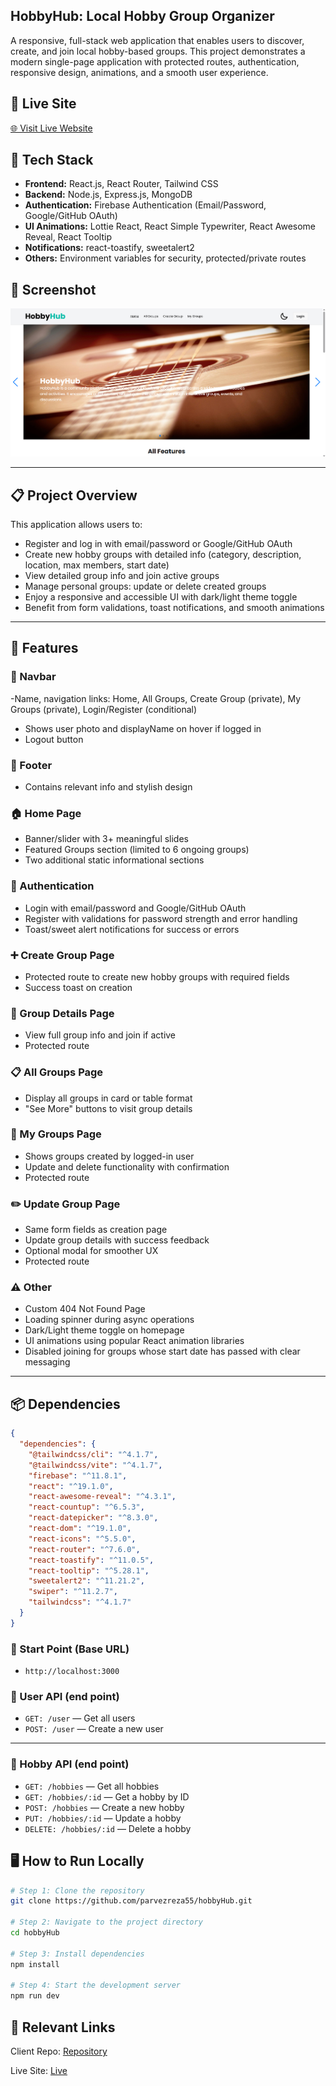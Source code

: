 ## HobbyHub: Local Hobby Group Organizer

A responsive, full-stack web application that enables users to discover, create, and join local hobby-based groups. This project demonstrates a modern single-page application with protected routes, authentication, responsive design, animations, and a smooth user experience.

## 🔗 Live Site

[🌐 Visit Live Website](https://hobby-hub-client-12859.web.app/)

## 🧰 Tech Stack

- **Frontend:** React.js, React Router, Tailwind CSS
- **Backend:** Node.js, Express.js, MongoDB
- **Authentication:** Firebase Authentication (Email/Password, Google/GitHub OAuth)
- **UI Animations:** Lottie React, React Simple Typewriter, React Awesome Reveal, React Tooltip
- **Notifications:** react-toastify, sweetalert2
- **Others:** Environment variables for security, protected/private routes

## 📸 Screenshot

![HobbyHub Screenshot](./src/assets/images/hobby.png)

---

## 📋 Project Overview

This application allows users to:

- Register and log in with email/password or Google/GitHub OAuth
- Create new hobby groups with detailed info (category, description, location, max members, start date)
- View detailed group info and join active groups
- Manage personal groups: update or delete created groups
- Enjoy a responsive and accessible UI with dark/light theme toggle
- Benefit from form validations, toast notifications, and smooth animations

---

## 🚀 Features

### 🧭 Navbar

-Name, navigation links: Home, All Groups, Create Group (private), My Groups (private), Login/Register (conditional)

- Shows user photo and displayName on hover if logged in
- Logout button

### 🦶 Footer

- Contains relevant info and stylish design

### 🏠 Home Page

- Banner/slider with 3+ meaningful slides
- Featured Groups section (limited to 6 ongoing groups)
- Two additional static informational sections

### 🔐 Authentication

- Login with email/password and Google/GitHub OAuth
- Register with validations for password strength and error handling
- Toast/sweet alert notifications for success or errors

### ➕ Create Group Page

- Protected route to create new hobby groups with required fields
- Success toast on creation

### 📄 Group Details Page

- View full group info and join if active
- Protected route

### 📋 All Groups Page

- Display all groups in card or table format
- "See More" buttons to visit group details

### 👤 My Groups Page

- Shows groups created by logged-in user
- Update and delete functionality with confirmation
- Protected route

### ✏️ Update Group Page

- Same form fields as creation page
- Update group details with success feedback
- Optional modal for smoother UX
- Protected route

### ⚠️ Other

- Custom 404 Not Found Page
- Loading spinner during async operations
- Dark/Light theme toggle on homepage
- UI animations using popular React animation libraries
- Disabled joining for groups whose start date has passed with clear messaging

---

## 📦 Dependencies

```json
{
  "dependencies": {
    "@tailwindcss/cli": "^4.1.7",
    "@tailwindcss/vite": "^4.1.7",
    "firebase": "^11.8.1",
    "react": "^19.1.0",
    "react-awesome-reveal": "^4.3.1",
    "react-countup": "^6.5.3",
    "react-datepicker": "^8.3.0",
    "react-dom": "^19.1.0",
    "react-icons": "^5.5.0",
    "react-router": "^7.6.0",
    "react-toastify": "^11.0.5",
    "react-tooltip": "^5.28.1",
    "sweetalert2": "^11.21.2",
    "swiper": "^11.2.7",
    "tailwindcss": "^4.1.7"
  }
}
```

### 🔹 Start Point (Base URL)

- `http://localhost:3000`

### 🧍 User API (end point)

- `GET: /user` — Get all users
- `POST: /user` — Create a new user

---

### 🎨 Hobby API (end point)

- `GET: /hobbies` — Get all hobbies
- `GET: /hobbies/:id` — Get a hobby by ID
- `POST: /hobbies` — Create a new hobby
- `PUT: /hobbies/:id` — Update a hobby
- `DELETE: /hobbies/:id` — Delete a hobby

## 🖥️ How to Run Locally

```bash
# Step 1: Clone the repository
git clone https://github.com/parvezreza55/hobbyHub.git

# Step 2: Navigate to the project directory
cd hobbyHub

# Step 3: Install dependencies
npm install

# Step 4: Start the development server
npm run dev
```

## 🔗 Relevant Links

Client Repo: [Repository](https://github.com/parvezreza55/hobbyHub)

Live Site: [Live](https://hobby-hub-client-12859.web.app/)
